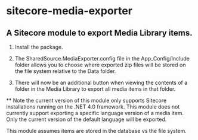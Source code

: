 sitecore-media-exporter
=======================

A Sitecore module to export Media Library items.
------------------------------------------------

1. Install the package.

2. The SharedSource.MediaExporter.config file in the App_Config/Include folder allows you to choose where exported 
zip files will be stored on the file system relative to the Data folder.

3. There will now be an additional button when viewing the contents of a folder in the Media Library to export all 
media items in that folder.

** Note the current version of this module only supports Sitecore installations running on the .NET 4.0 framework. 
This module does not currently support exporting a specific language version of a media item.  Only the current 
version of the default language will be exported.

This module assumes items are stored in the database vs the file system.
